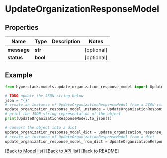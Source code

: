 # UpdateOrganizationResponseModel


## Properties

Name | Type | Description | Notes
------------ | ------------- | ------------- | -------------
**message** | **str** |  | [optional] 
**status** | **bool** |  | [optional] 

## Example

```python
from hyperstack.models.update_organization_response_model import UpdateOrganizationResponseModel

# TODO update the JSON string below
json = "{}"
# create an instance of UpdateOrganizationResponseModel from a JSON string
update_organization_response_model_instance = UpdateOrganizationResponseModel.from_json(json)
# print the JSON string representation of the object
print(UpdateOrganizationResponseModel.to_json())

# convert the object into a dict
update_organization_response_model_dict = update_organization_response_model_instance.to_dict()
# create an instance of UpdateOrganizationResponseModel from a dict
update_organization_response_model_from_dict = UpdateOrganizationResponseModel.from_dict(update_organization_response_model_dict)
```
[[Back to Model list]](../README.md#documentation-for-models) [[Back to API list]](../README.md#documentation-for-api-endpoints) [[Back to README]](../README.md)



